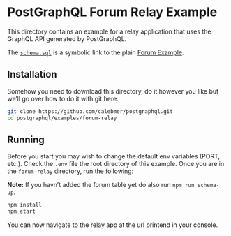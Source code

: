 # PostGraphQL Forum Relay Example
This directory contains an example for a relay application that uses the GraphQL API generated by PostGraphQL.

The [`schema.sql`](https://github.com/calebmer/postgraphql/blob/master/examples/forum/schema.sql) is a symbolic link to the plain [Forum Example](https://github.com/calebmer/postgraphql/tree/master/examples/forum).

## Installation
Somehow you need to download this directory, do it however you like but we’ll go over how to do it with git here.

```bash
git clone https://github.com/calebmer/postgraphql.git
cd postgraphql/examples/forum-relay
```

## Running
Before you start you may wish to change the default env variables (PORT, etc.). Check the `.env` file the root directory of this example.
Once you are in the `forum-relay` directory, run the following:

**Note:** If you havn’t added the forum table yet do also run `npm run schema-up`.

```bash
npm install
npm start
```

You can now navigate to the relay app at the url printend in your console.
